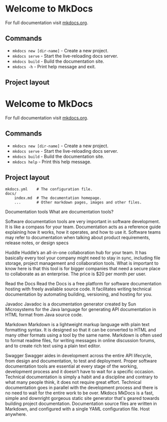 # Welcome to MkDocs

For full documentation visit [mkdocs.org](https://www.mkdocs.org).

## Commands

* `mkdocs new [dir-name]` - Create a new project.
* `mkdocs serve` - Start the live-reloading docs server.
* `mkdocs build` - Build the documentation site.
* `mkdocs -h` - Print help message and exit.

## Project layout

   # Welcome to MkDocs

For full documentation visit [mkdocs.org](https://mkdocs.org).

## Commands

* `mkdocs new [dir-name]` - Create a new project.
* `mkdocs serve` - Start the live-reloading docs server.
* `mkdocs build` - Build the documentation site.
* `mkdocs help` - Print this help message.

## Project layout

    mkdocs.yml    # The configuration file.
    docs/
        index.md  # The documentation homepage.
        ...       # Other markdown pages, images and other files.

Documentation tools
What are documentation tools?

Software documentation tools are very important in software development. It is like a compass for your team. Documentation acts as a reference guide explaining how it works, how it operates, and how to use it. Software teams may refer to documentation when talking about product requirements, release notes, or design specs

Huddle
Huddle’s an all-in-one collaboration hub for your team. It has basically every tool your company might need to stay in sync, including file storage, project management and collaboration tools. What is important to know here is that this tool is for bigger companies that need a secure place to collaborate as an enterprise. The price is $20 per month per user.

Read the Docs
Read the Docs is a free platform for software documentation hosting with freely available source code. It facilitates writing technical documentation by automating building, versioning, and hosting for you.

Javadoc
Javadoc is a documentation generator created by Sun Microsystems for the Java language for generating API documentation in HTML format from Java source code.

Markdown
Markdown is a lightweight markup language with plain text formatting syntax. It is designed so that it can be converted to HTML and many other formats using a tool by the same name. Markdown is often used to format readme files, for writing messages in online discussion forums, and to create rich text using a plain text editor.

Swagger
Swagger aides in development across the entire API lifecycle, from design and documentation, to test and deployment.
 Proper software documentation tools are essential at every stage of the working, development process and it doesn’t have to wait for a specific occasion. Technical documentation is simply a habit and a discipline and contrary to what many people think, it does not require great effort. Technical documentation goes in parallel with the development process and there is no need to wait for the entire work to be over.
 Mkdocs
MkDocs is a fast, simple and downright gorgeous static site generator that's geared towards building project documentation. Documentation source files are written in Markdown, and configured with a single YAML configuration file. Host anywhere.